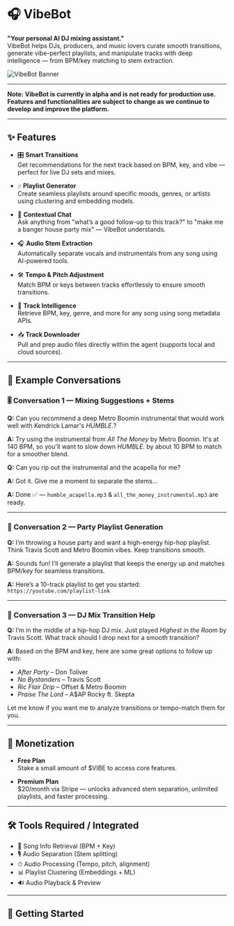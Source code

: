 # 🎧 VibeBot

**"Your personal AI DJ mixing assistant."**  
VibeBot helps DJs, producers, and music lovers curate smooth transitions, generate vibe-perfect playlists, and manipulate tracks with deep intelligence — from BPM/key matching to stem extraction.

![VibeBot Banner](./banner.png)

---

**Note: VibeBot is currently in alpha and is not ready for production use. Features and functionalities are subject to change as we continue to develop and improve the platform.**

---

## ✨ Features

- 🎛 **Smart Transitions**  
  Get recommendations for the next track based on BPM, key, and vibe — perfect for live DJ sets and mixes.

- 🎶 **Playlist Generator**  
  Create seamless playlists around specific moods, genres, or artists using clustering and embedding models.

- 🧠 **Contextual Chat**  
  Ask anything from "what’s a good follow-up to this track?" to "make me a banger house party mix" — VibeBot understands.

- 🎧 **Audio Stem Extraction**  
  Automatically separate vocals and instrumentals from any song using AI-powered tools.

- 🛠 **Tempo & Pitch Adjustment**  
  Match BPM or keys between tracks effortlessly to ensure smooth transitions.

- 🔎 **Track Intelligence**  
  Retrieve BPM, key, genre, and more for any song using song metadata APIs.

- 📥 **Track Downloader**  
  Pull and prep audio files directly within the agent (supports local and cloud sources).

---

## 🧠 Example Conversations

### 🎚️ Conversation 1 — Mixing Suggestions + Stems

**Q:** Can you recommend a deep Metro Boomin instrumental that would work well with Kendrick Lamar's _HUMBLE._?

**A:** Try using the instrumental from _All The Money_ by Metro Boomin. It's at 140 BPM, so you'll want to slow down _HUMBLE._ by about 10 BPM to match for a smoother blend.

**Q:** Can you rip out the instrumental and the acapella for me?

**A:** Got it. Give me a moment to separate the stems...

**A:** Done ✅ — `humble_acapella.mp3` & `all_the_money_instrumental.mp3` are ready.

---

### 🎉 Conversation 2 — Party Playlist Generation

**Q:** I’m throwing a house party and want a high-energy hip-hop playlist. Think Travis Scott and Metro Boomin vibes. Keep transitions smooth.

**A:** Sounds fun! I’ll generate a playlist that keeps the energy up and matches BPM/key for seamless transitions.

**A:** Here’s a 10-track playlist to get you started: `https://youtube.com/playlist-link`

---

### 🔁 Conversation 3 — DJ Mix Transition Help

**Q:** I’m in the middle of a hip-hop DJ mix. Just played _Highest in the Room_ by Travis Scott. What track should I drop next for a smooth transition?

**A:** Based on the BPM and key, here are some great options to follow up with:

- _After Party_ – Don Toliver
- _No Bystanders_ – Travis Scott
- _Ric Flair Drip_ – Offset & Metro Boomin
- _Praise The Lord_ – A$AP Rocky ft. Skepta

Let me know if you want me to analyze transitions or tempo-match them for you.

---

## 💸 Monetization

- **Free Plan**  
  Stake a small amount of $VIBE to access core features.

- **Premium Plan**  
  $20/month via Stripe — unlocks advanced stem separation, unlimited playlists, and faster processing.

---

## 🛠 Tools Required / Integrated

- 🎵 Song Info Retrieval (BPM + Key)
- 🎙️ Audio Separation (Stem splitting)
- ⏱ Audio Processing (Tempo, pitch, alignment)
- 📊 Playlist Clustering (Embeddings + ML)
- 🔊 Audio Playback & Preview

---

## 🚀 Getting Started
